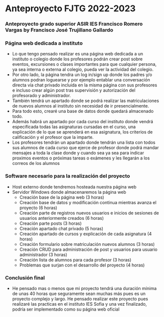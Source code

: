 # Anteproyecto FJTG 2022-2023
### Anteproyecto grado superior ASIR IES Francisco Romero Vargas by Francisco José Trujillano Gallardo
### Página web dedicada a instituto
- Lo que tengo pensado realizar es una página web dedicada a un instituto o colegio donde los profesores podrán crear post sobre eventos, excursiones o clases importantes para que cualquier persona, ya sea interna o externa al colegio, pueda ver la actividad del colegio.
- Por otro lado, la página tendra un log in/sign up donde los padres y/o alumnos podran loguearse y por ejemplo entablar una conversación directa vía chat privado incluida en la misma página con sus profesores e incluso crear algún post tras supervisión y autorización del profesorado y administrador.
- También tendrá un apartado donde se podrá realizar las matriculaciones de nuevos alumnos al instituto sin necesidad de ir presencialmente.
- Para todo esto, crearé una base de datos donde quedará almacenado todo.
- Además habrá un apartado por cada curso del instituto donde vendrá especificada todas las asignaturas cursadas en el curso, una explicación de lo que se aprenderá en esa asignatura, los criterios de calificación y el profesor que la imparte.
- Los profesores tendrán un apartado donde tendrán una lista con todos sus alumnos de cada curso que ejerce de profesor donde podrá mandar mensajes a toda la clase donde y cuando sea ya sea para indicar proximos eventos o próximas tareas o exámenes y les llegarán a los correos de los alumnos
### Software necesario para la realización del proyecto
- Host externo donde tendremos hosteada nuestra página web
- Servidor Windows donde almacenaremos la página web
  * Creación base de la página web (3 horas)
  * Creación base de datos y modificación continua mientras avanza el proyecto (6 horas)
  * Creación parte de registros nuevos usuarios e inicios de sesiones de usuarios anteriormente creados (6 horas)
  * Creación parte posts (3 horas)
  * Creación apartado chat privado (5 horas)
  * Creación apartado de cursos y explicación de cada asignatura (4 horas)
  * Creación formulario sobre matriculación nuevos alumnos (3 horas)
  * Creación CRUD para administración de post y usuarios para usuario administrador (3 horas)
  * Creación lista de alumnos para cada profesor (3 horas)
  * Problemas que surjan con el desarrollo del proyecto (4 horas)
### Conclusión final
  - He pensado mas o menos que mi proyecto tendrá una duración mínima de unas 40 horas que seguramente sean muchas más pues es un proyecto complejo y largo. He pensado realizar este proyecto pues realizaré las practicas en el instituto IES Sofia y una vez finalizado, podría ser implementado como su página web oficial
